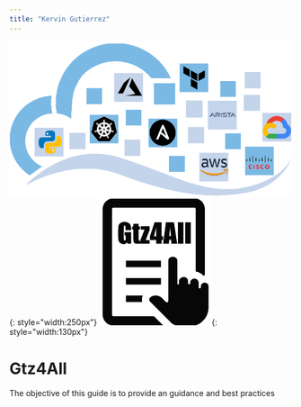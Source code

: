 ```yaml
---
title: "Kervin Gutierrez"
---
```


![gtz4all-logo](../../assets/images/gtz4all-services.png "Gtz4All"){: style="width:250px"}
![gtz4all-tf](../../assets/images/logo.png#right "Gtz4All"){: style="width:130px"}

# Gtz4All

The objective of this guide is to provide an guidance and best practices
